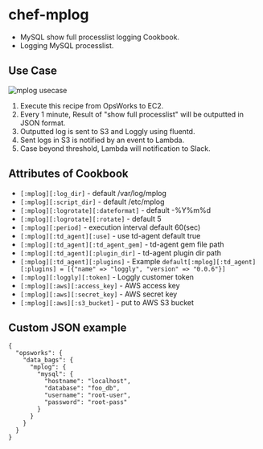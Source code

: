 chef-mplog
=======================
- MySQL show full processlist logging Cookbook.
- Logging MySQL processlist.

Use Case
---------------
![mplog usecase](http://36.media.tumblr.com/ecac2ab4dcb98f7122e3be589c0d180d/tumblr_nsulhcm3UO1sgbl7do1_1280.png)

1. Execute this recipe from OpsWorks to EC2.
2. Every 1 minute, Result of "show full processlist" will be outputted in JSON format.
3. Outputted log is sent to S3 and Loggly using fluentd.
4. Sent logs in S3 is notified by an event to Lambda.
5. Case beyond threshold, Lambda will notification to Slack.

Attributes of Cookbook
---------------
* `[:mplog][:log_dir]` - default /var/log/mplog
* `[:mplog][:script_dir]` - default /etc/mplog
* `[:mplog][:logrotate][:dateformat]` - default -%Y%m%d
* `[:mplog][:logrotate][:rotate]` - default 5
* `[:mplog][:period]` - execution interval default 60(sec)
* `[:mplog][:td_agent][:use]` - use td-agent default true
* `[:mplog][:td_agent][:td_agent_gem]` - td-agent gem file path
* `[:mplog][:td_agent][:plugin_dir]` - td-agent plugin dir path
* `[:mplog][:td_agent][:plugins]` - Example `default[:mplog][:td_agent][:plugins] = [{"name" => "loggly", "version" => "0.0.6"}]`
* `[:mplog][:loggly][:token]` - Loggly customer token
* `[:mplog][:aws][:access_key]` - AWS access key
* `[:mplog][:aws][:secret_key]` - AWS secret key
* `[:mplog][:aws][:s3_bucket]` - put to AWS S3 bucket


Custom JSON example
---------------
```
{ 
  "opsworks": {
    "data_bags": {
      "mplog": {
        "mysql": { 
          "hostname": "localhost",
          "database": "foo_db",
          "username": "root-user",
          "password": "root-pass"
        }
      }
    }
  }
}
```
